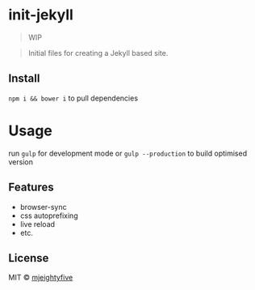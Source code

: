 # init-jekyll

> WIP

> Initial files for creating a Jekyll based site.

## Install

`npm i && bower i` to pull dependencies

# Usage

run `gulp` for development mode or `gulp --production` to build optimised version

## Features
- browser-sync
- css autoprefixing
- live reload
- etc.

## License

MIT © [mjeightyfive](http://twitter.com/mjeightyfive)
